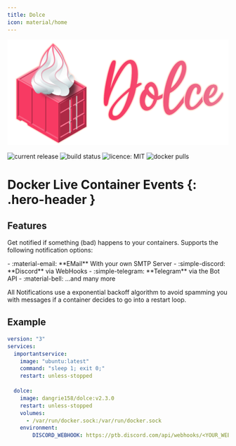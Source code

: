 ```yaml
---
title: Dolce
icon: material/home
---
```


![Dolce logo](assets/logo_full.svg)

![current release](https://img.shields.io/github/v/tag/dangrie158/dolce)
![build status](https://img.shields.io/github/actions/workflow/status/dangrie158/dolce/ci.yml)
![licence: MIT](https://img.shields.io/github/license/dangrie158/dolce?logo=reacthookform&logoColor=white)
![docker pulls](https://img.shields.io/docker/pulls/dangrie158/dolce?logo=docker)

# **Do**cker **L**ive **C**ontainer **E**vents {: .hero-header }

## Features

Get notified if something (bad) happens to your containers. Supports the following notification options:

<div class="grid cards" markdown>
- :material-email: **EMail** With your own SMTP Server
- :simple-discord: **Discord** via WebHooks
- :simple-telegram: **Telegram** via the Bot API
- :material-bell: ...and many more
</div>

All Notifications use a exponential backoff algorithm to avoid spamming you with messages if a container decides to go
into a restart loop.

## Example

```yaml
version: "3"
services:
  importantservice:
    image: "ubuntu:latest"
    command: "sleep 1; exit 0;"
    restart: unless-stopped

  dolce:
    image: dangrie158/dolce:v2.3.0
    restart: unless-stopped
    volumes:
      - /var/run/docker.sock:/var/run/docker.sock
    environment:
        DISCORD_WEBHOOK: https://ptb.discord.com/api/webhooks/<YOUR_WEBHOOK>
```
